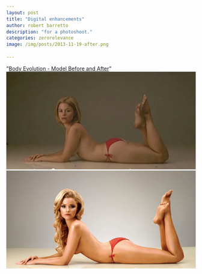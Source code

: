 ```yaml
---
layout: post
title: "Digital enhancements"
author: robert barretto
description: "for a photoshoot."
categories: zerorelevance
image: /img/posts/2013-11-19-after.png

---
```

"[Body Evolution - Model Before and After](http://www.youtube.com/watch?v=17j5QzF3kqE&)"
![Before](/img/posts/2013-11-19-before.png)
![After](/img/posts/2013-11-19-after.png)
